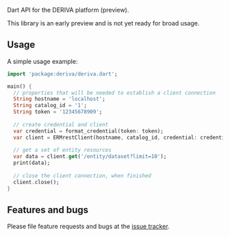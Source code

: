 Dart API for the DERIVA platform (preview).

This library is an early preview and is not yet ready for broad usage.

## Usage

A simple usage example:

```dart
import 'package:deriva/deriva.dart';

main() {
  // properties that will be needed to establish a client connection
  String hostname = 'localhost';
  String catalog_id = '1';
  String token = '12345678909';
  
  // create credential and client
  var credential = format_credential(token: token);
  var client = ERMrestClient(hostname, catalog_id, credential: credential);
  
  // get a set of entity resources
  var data = client.get('/entity/dataset?limit=10');
  print(data);
  
  // close the client connection, when finished
  client.close();
}
```

## Features and bugs

Please file feature requests and bugs at the [issue tracker][tracker].

[tracker]: https://github.com/robes/deriva-dart/issues
